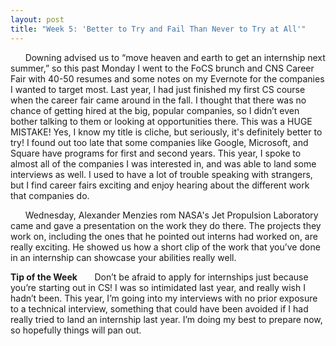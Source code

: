 ```yaml
---
layout: post
title: "Week 5: 'Better to Try and Fail Than Never to Try at All'"
---
```

&nbsp;&nbsp;&nbsp;&nbsp;&nbsp;&nbsp;Downing advised us to “move heaven and earth to get an internship next summer,” so this past Monday I went to the FoCS brunch and CNS Career Fair with 40-50 resumes and some notes on my Evernote for the companies I wanted to target most.  Last year, I had just finished my first CS course when the career fair came around in the fall.  I thought that there was no chance of getting hired at the big, popular companies, so I didn’t even bother talking to them or looking at opportunities there.  This was a HUGE MISTAKE! Yes, I know my title is cliche, but seriously, it's definitely better to try!  I found out too late that some companies like Google, Microsoft, and Square have programs for first and second years.  This year, I spoke to almost all of the companies I was interested in, and was able to land some interviews as well.  I used to have a lot of trouble speaking with strangers, but I find career fairs exciting and enjoy hearing about the different work that companies do.

&nbsp;&nbsp;&nbsp;&nbsp;&nbsp;&nbsp;Wednesday, Alexander Menzies rom NASA's Jet Propulsion Laboratory came and gave a presentation on the work they do there.  The projects they work on, including the ones that he pointed out interns had worked on, are really exciting.  He showed us how a short clip of the work that you’ve done in an internship can showcase your abilities really well.

**Tip of the Week**
&nbsp;&nbsp;&nbsp;&nbsp;&nbsp;&nbsp;Don’t be afraid to apply for internships just because you’re starting out in CS!  I was so intimidated last year, and really wish I hadn’t been.  This year, I’m going into my interviews with no prior exposure to a technical interview, something that could have been avoided if I had really tried to land an internship last year.  I’m doing my best to prepare now, so hopefully things will pan out.
